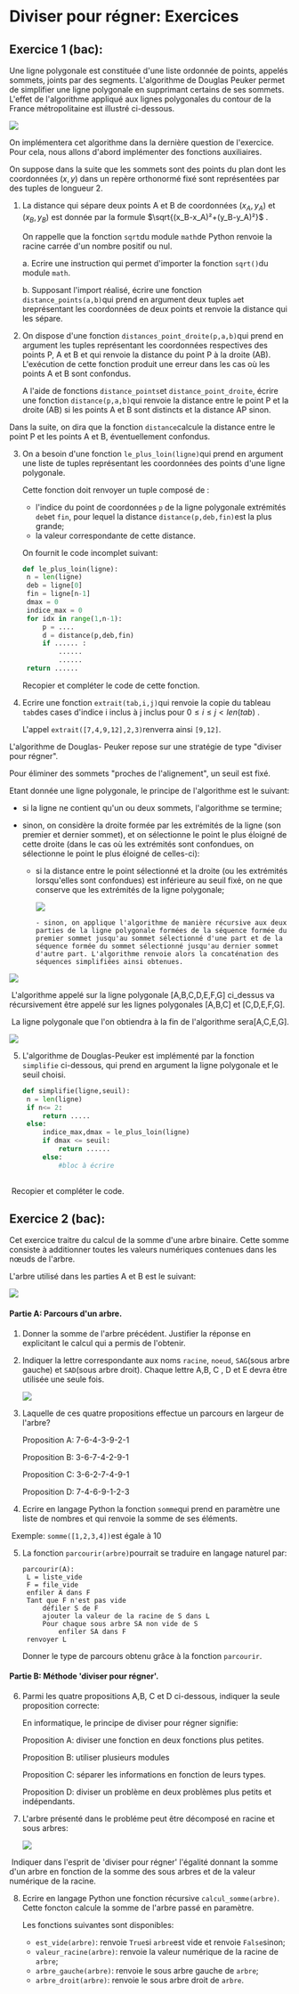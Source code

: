 # Diviser pour régner: Exercices

## Exercice 1 (bac): 

Une ligne polygonale est constituée d'une liste ordonnée de points, appelés sommets, joints par des segments. L'algorithme de Douglas Peuker permet de simplifier une ligne polygonale en supprimant certains de ses sommets. L'effet de l'algorithme appliqué aux lignes polygonales du contour de la France métropolitaine est illustré ci-dessous. 

![](/Diviser_pour_mieux_regner/IMG/ex1_diviser_pour_régner.jpg)

On implémentera cet algorithme dans la dernière question de l'exercice. Pour cela, nous allons d'abord implémenter des fonctions auxiliaires. 

On suppose dans la suite que les sommets sont des points du plan dont les coordonnées $(x,y)$ dans un repère orthonormé fixé sont représentées par des tuples de longueur 2. 

1. La distance qui sépare deux points A et B de coordonnées $(x_A,y_A)$ et $(x_B,y_B)$ est donnée par la formule $\sqrt{(x_B-x_A)²+(y_B-y_A)²}$ . 

   On rappelle que la fonction `sqrt`du module `math`de Python renvoie la racine carrée d'un nombre positif ou nul. 

   a. Ecrire une instruction qui permet d'importer la fonction `sqrt()`du module `math`. 

   b. Supposant l'import réalisé, écrire une fonction `distance_points(a,b)`qui prend en argument deux tuples `a`et `b`représentant les coordonnées de deux points et renvoie la distance qui les sépare. 

2. On dispose d'une fonction `distances_point_droite(p,a,b)`qui prend en argument les tuples représentant les coordonnées respectives des points P, A et B et qui renvoie la distance du point P à la droite (AB). L'exécution de cette fonction produit une erreur dans les cas où les points A et B sont confondus. 

   A l'aide de fonctions `distance_points`et `distance_point_droite`, écrire une fonction `distance(p,a,b)`qui renvoie la distance entre le point P et la droite (AB) si les points A et B sont distincts et la distance AP sinon. 

Dans la suite, on dira que la fonction `distance`calcule la distance entre le point P et les points A et B, éventuellement confondus. 

3. On a besoin d'une fonction `le_plus_loin(ligne)`qui prend en argument une liste de tuples représentant les coordonnées des points d'une ligne polygonale. 

   Cette fonction doit renvoyer un tuple composé de :

   - l'indice du point de coordonnées `p` de la ligne polygonale extrémités `deb`et `fin`, pour lequel la distance `distance(p,deb,fin)`est la plus grande;
   - la valeur correspondante de cette distance. 

   On fournit le code incomplet suivant:

   ```python
   def le_plus_loin(ligne):
   	n = len(ligne)
   	deb = ligne[0]
   	fin = ligne[n-1]
   	dmax = 0
   	indice_max = 0
   	for idx in range(1,n-1):
   		p = ....
   		d = distance(p,deb,fin)
   		if ...... :
   			......
   			......
   	return ......
   ```

   Recopier et compléter le code de cette fonction. 

4. Ecrire une fonction `extrait(tab,i,j)`qui renvoie la copie du tableau `tab`des cases d'indice i inclus à j inclus pour $0\leq i\leq j<len(tab)$ .
   
   L'appel `extrait([7,4,9,12],2,3)`renverra ainsi `[9,12]`. 

L'algorithme de Douglas- Peuker repose sur une stratégie de type "diviser pour régner". 

Pour éliminer des sommets "proches de l'alignement", un seuil est fixé. 

Etant donnée une ligne polygonale, le principe de l'algorithme est le suivant:

- si la ligne ne contient qu'un ou deux sommets, l'algorithme se termine;

- sinon, on considère la droite formée par les extrémités de la ligne (son premier et dernier sommet), et on sélectionne le point le plus éloigné de cette droite (dans le cas où les extrémités sont confondues, on sélectionne le point le plus éloigné de celles-ci):

  - si la distance entre le point sélectionné et la droite (ou les extrémités lorsqu'elles sont confondues) est inférieure au seuil fixé, on ne que conserve que les extrémités de la ligne polygonale;

    ![](/Diviser_pour_mieux_regner/IMG/ex1_fig2_diviser_pour_régner.jpg)

  		- sinon, on applique l'algorithme de manière récursive aux deux parties de la ligne polygonale formées de la séquence formée du premier sommet jusqu'au sommet sélectionné d'une part et de la séquence formée du sommet sélectionné jusqu'au dernier sommet d'autre part. L'algorithme renvoie alors la concaténation des séquences simplifiées ainsi obtenues. 

![](/Diviser_pour_mieux_regner/IMG/ex1_fig3_diviser_pour_régner.jpg)

​	L'algorithme appelé sur la ligne polygonale [A,B,C,D,E,F,G] ci_dessus va récursivement être appelé sur les 	lignes polygonales [A,B,C] et [C,D,E,F,G]. 

​	La ligne polygonale que l'on obtiendra à la fin de l'algorithme sera[A,C,E,G]. 

![](/Diviser_pour_mieux_regner/IMG/ex1_fig4_diviser_pour_régner.jpg)	

5. L'algorithme de Douglas-Peuker est implémenté par la fonction `simplifie` ci-dessous, qui prend en argument la ligne polygonale et le seuil choisi. 

   ```python
   def simplifie(ligne,seuil):
   	n = len(ligne)
   	if n<= 2: 
   		return .....
   	else:
   		indice_max,dmax = le_plus_loin(ligne)
   		if dmax <= seuil:
   			return ......
   		else: 
   			#bloc à écrire
   			
   ```

   

​	Recopier et compléter le code. 

## Exercice 2 (bac): 

Cet exercice traitre du calcul de la somme d'une arbre binaire. Cette somme consiste à additionner toutes les valeurs numériques contenues dans les nœuds de l'arbre. 

L'arbre utilisé dans les parties A et B est le suivant:

![](/Diviser_pour_mieux_regner/IMG/ex2_fig1_diviser_pour_régner.jpg)

#### Partie A: Parcours d'un arbre. 

1. Donner la somme de l'arbre précédent. Justifier la réponse en explicitant le calcul qui a permis de l'obtenir. 

2. Indiquer la lettre correspondante aux noms `racine`, `noeud`, `SAG`(sous arbre gauche) et `SAD`(sous arbre droit). Chaque lettre A,B, C , D et E devra être utilisée une seule fois. 

   ![](/Diviser_pour_mieux_regner/IMG/ex2_fig2_diviser_pour_régner.jpg)

3. Laquelle de ces quatre propositions effectue un parcours en largeur de l'arbre? 

   Proposition A: 7-6-4-3-9-2-1

   Proposition B: 3-6-7-4-2-9-1

   Proposition C: 3-6-2-7-4-9-1

   Proposition D: 7-4-6-9-1-2-3

4. Ecrire en langage Python la fonction `somme`qui prend en paramètre une liste de nombres et qui renvoie la somme de ses éléments. 

​		Exemple: `somme([1,2,3,4])`est égale à 10

5. La fonction `parcourir(arbre)`pourrait se traduire en langage naturel par:

   ```
   parcourir(A):
   	L = liste_vide
   	F = file_vide
   	enfiler A dans F
   	Tant que F n'est pas vide
   		défiler S de F
   		ajouter la valeur de la racine de S dans L
   		Pour chaque sous arbre SA non vide de S
   			enfiler SA dans F
   	renvoyer L
   ```

   Donner le type de parcours obtenu grâce à la fonction `parcourir`. 

#### Partie B: Méthode 'diviser pour régner'. 

6. Parmi les quatre propositions A,B, C et D ci-dessous, indiquer la seule proposition correcte:

   En informatique, le principe de diviser pour régner signifie:

   Proposition A: diviser une fonction en deux fonctions plus petites. 

   Proposition B: utiliser plusieurs modules

   Proposition C: séparer les informations en fonction de leurs types. 

   Proposition D: diviser un problème en deux problèmes plus petits et indépendants. 

   

7. L'arbre présenté dans le probléme peut être décomposé en racine et sous arbres:

   ![](/Diviser_pour_mieux_regner/IMG/ex2_fig3_diviser_pour_régner.jpg)

​	Indiquer dans l'esprit de 'diviser pour régner' l'égalité donnant la somme d'un arbre en fonction de la 	somme des sous arbres et de la valeur numérique de la racine. 

8. Ecrire en langage Python une fonction récursive `calcul_somme(arbre)`. Cette foncton calcule la somme de l'arbre passé en paramètre. 

   Les fonctions suivantes sont disponibles:

   - `est_vide(arbre)`: renvoie `True`si `arbre`est vide et renvoie `False`sinon;
   - `valeur_racine(arbre)`: renvoie la valeur numérique de la racine de `arbre`;
   - `arbre_gauche(arbre)`: renvoie le sous arbre gauche de `arbre`;
   - `arbre_droit(arbre)`: renvoie le sous arbre droit de `arbre`. 

   

    


